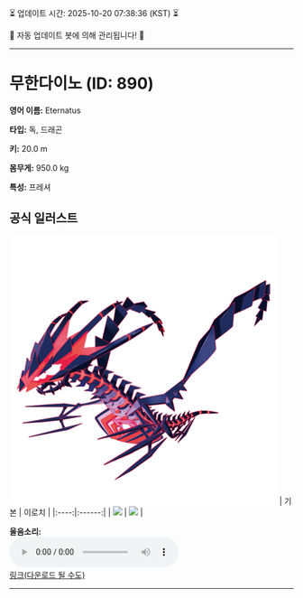 
⏳ 업데이트 시간: 2025-10-20 07:38:36 (KST) ⏳

🤖 자동 업데이트 봇에 의해 관리됩니다! 🤖

---

# 무한다이노 (ID: 890)
**영어 이름:** Eternatus

**타입:** 독, 드래곤

**키:** 20.0 m

**몸무게:** 950.0 kg

**특성:** 프레셔

## 공식 일러스트
![](https://raw.githubusercontent.com/PokeAPI/sprites/master/sprites/pokemon/other/official-artwork/890.png)
| 기본 | 이로치 |
|:----:|:------:|
| <img src="http://play.pokemonshowdown.com/sprites/ani/eternatus.gif" width="200"> | <img src="http://play.pokemonshowdown.com/sprites/ani-shiny/eternatus.gif" width="200"> |

**울음소리:**<br><audio controls src="https://raw.githubusercontent.com/PokeAPI/cries/main/cries/pokemon/latest/890.ogg"></audio><br> [링크(다운로드 될 수도)](https://raw.githubusercontent.com/PokeAPI/cries/main/cries/pokemon/latest/890.ogg)


---

